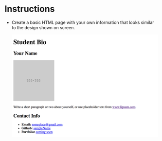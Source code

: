 # Instructions

* Create a basic HTML page with your own information that looks similar to the design shown on screen.

  ![Make it look like this](assets\images\demo.png)
